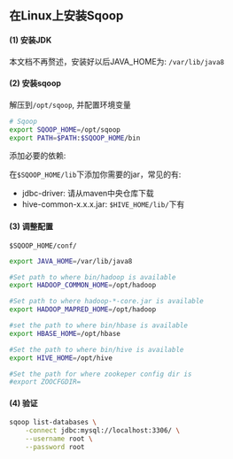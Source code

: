 ## 在Linux上安装Sqoop

#### (1) 安装JDK

本文档不再赘述，安装好以后JAVA_HOME为: `/var/lib/java8`

#### (2) 安装sqoop

解压到`/opt/sqoop`, 并配置环境变量

```bash
# Sqoop
export SQOOP_HOME=/opt/sqoop
export PATH=$PATH:$SQOOP_HOME/bin
```

添加必要的依赖:

在`$SQOOP_HOME/lib`下添加你需要的jar，常见的有:

* jdbc-driver: 请从maven中央仓库下载
* hive-common-x.x.x.jar: `$HIVE_HOME/lib/`下有

#### (3) 调整配置

`$SQOOP_HOME/conf/`

```bash
export JAVA_HOME=/var/lib/java8

#Set path to where bin/hadoop is available
export HADOOP_COMMON_HOME=/opt/hadoop

#Set path to where hadoop-*-core.jar is available
export HADOOP_MAPRED_HOME=/opt/hadoop

#set the path to where bin/hbase is available
export HBASE_HOME=/opt/hbase

#Set the path to where bin/hive is available
export HIVE_HOME=/opt/hive

#Set the path for where zookeper config dir is
#export ZOOCFGDIR=
```

#### (4) 验证

```bash
sqoop list-databases \
    -connect jdbc:mysql://localhost:3306/ \
    --username root \
    --password root
```
